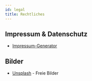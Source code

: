 ```yaml
---
id: legal
title: Rechtliches
---
```


## Impressum & Datenschutz

- [Impressum-Generator](https://www.hensche.de/impressum-generator.html)

## Bilder

- [Unsplash](https://unsplash.com/) - Freie Bilder

